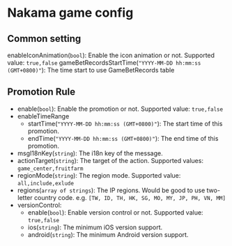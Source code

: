 # Nakama game config

## Common setting
enableIconAnimation(`bool`): Enable the icon animation or not. Supported value: `true,false`
gameBetRecordsStartTime(`"YYYY-MM-DD hh:mm:ss (GMT+0800)"`): The time start to use GameBetRecords table

## Promotion Rule
- enable(`bool`): Enable the promotion or not. Supported value: `true,false`
- enableTimeRange
    - startTime(`"YYYY-MM-DD hh:mm:ss (GMT+0800)"`): The start time of this promotion.
    - endTime(`"YYYY-MM-DD hh:mm:ss (GMT+0800)"`): The end time of this promotion.
- msgI18nKey(`string`): The i18n key of the message.
- actionTarget(`string`): The target of the action. Supported values: `game_center,fruitfarm`
- regionMode(`string`): The region mode. Supported value: `all,include,exlude`
- regions(`array of strings`): The IP regions. Would be good to use two-letter country code. e.g. `[TW, ID, TH, HK, SG, MO, MY, JP, PH, VN, MM]`
- versionControl:
    - enable(`bool`): Enable version control or not. Supported value: `true,false`
    - ios(`string`): The minimum iOS version support.
    - android(`string`): The minimum Android version support.
